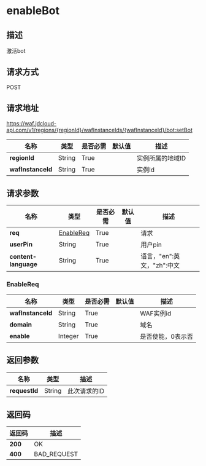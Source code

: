 # enableBot


## 描述
激活bot

## 请求方式
POST

## 请求地址
https://waf.jdcloud-api.com/v1/regions/{regionId}/wafInstanceIds/{wafInstanceId}/bot:setBot

|名称|类型|是否必需|默认值|描述|
|---|---|---|---|---|
|**regionId**|String|True| |实例所属的地域ID|
|**wafInstanceId**|String|True| |实例Id|

## 请求参数
|名称|类型|是否必需|默认值|描述|
|---|---|---|---|---|
|**req**|[EnableReq](enablebot#enablereq)|True| |请求|
|**userPin**|String|True| |用户pin|
|**content-language**|String|True| |语言，"en":英文，"zh":中文|

### <div id="enablereq">EnableReq</div>
|名称|类型|是否必需|默认值|描述|
|---|---|---|---|---|
|**wafInstanceId**|String|True| |WAF实例id|
|**domain**|String|True| |域名|
|**enable**|Integer|True| |是否使能，0表示否|

## 返回参数
|名称|类型|描述|
|---|---|---|
|**requestId**|String|此次请求的ID|


## 返回码
|返回码|描述|
|---|---|
|**200**|OK|
|**400**|BAD_REQUEST|

